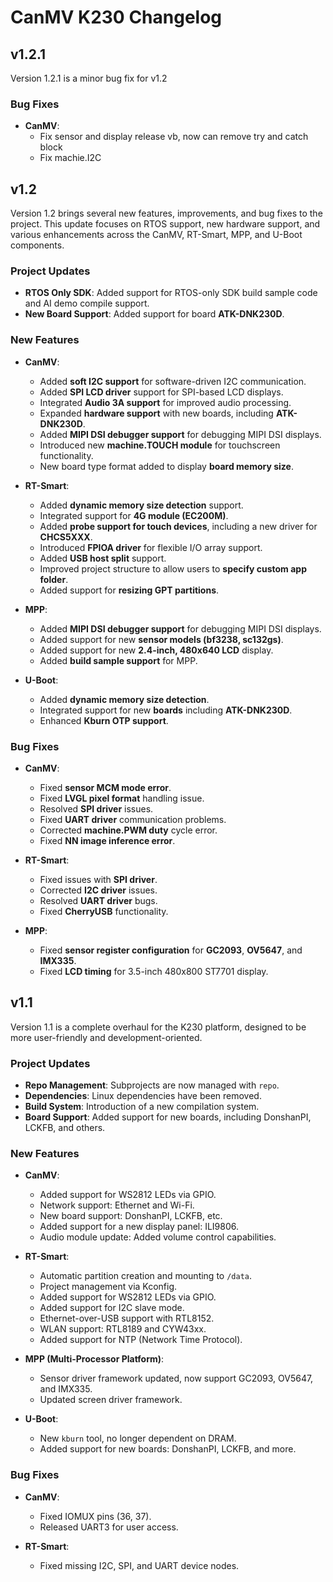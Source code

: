 # CanMV K230 Changelog

## v1.2.1

Version 1.2.1 is a minor bug fix for v1.2

### Bug Fixes

- **CanMV**:
  - Fix sensor and display release vb, now can remove try and catch block
  - Fix machie.I2C

## v1.2

Version 1.2 brings several new features, improvements, and bug fixes to the project. This update focuses on RTOS support, new hardware support, and various enhancements across the CanMV, RT-Smart, MPP, and U-Boot components.

### Project Updates

- **RTOS Only SDK**: Added support for RTOS-only SDK build sample code and AI demo compile support.
- **New Board Support**: Added support for board **ATK-DNK230D**.

### New Features

- **CanMV**:
  - Added **soft I2C support** for software-driven I2C communication.
  - Added **SPI LCD driver** support for SPI-based LCD displays.
  - Integrated **Audio 3A support** for improved audio processing.
  - Expanded **hardware support** with new boards, including **ATK-DNK230D**.
  - Added **MIPI DSI debugger support** for debugging MIPI DSI displays.
  - Introduced new **machine.TOUCH module** for touchscreen functionality.
  - New board type format added to display **board memory size**.

- **RT-Smart**:
  - Added **dynamic memory size detection** support.
  - Integrated support for **4G module (EC200M)**.
  - Added **probe support for touch devices**, including a new driver for **CHCS5XXX**.
  - Introduced **FPIOA driver** for flexible I/O array support.
  - Added **USB host split** support.
  - Improved project structure to allow users to **specify custom app folder**.
  - Added support for **resizing GPT partitions**.

- **MPP**:
  - Added **MIPI DSI debugger support** for debugging MIPI DSI displays.
  - Added support for new **sensor models (bf3238, sc132gs)**.
  - Added support for new **2.4-inch, 480x640 LCD** display.
  - Added **build sample support** for MPP.

- **U-Boot**:
  - Added **dynamic memory size detection**.
  - Integrated support for new **boards** including **ATK-DNK230D**.
  - Enhanced **Kburn OTP support**.

### Bug Fixes

- **CanMV**:
  - Fixed **sensor MCM mode error**.
  - Fixed **LVGL pixel format** handling issue.
  - Resolved **SPI driver** issues.
  - Fixed **UART driver** communication problems.
  - Corrected **machine.PWM duty** cycle error.
  - Fixed **NN image inference error**.

- **RT-Smart**:
  - Fixed issues with **SPI driver**.
  - Corrected **I2C driver** issues.
  - Resolved **UART driver** bugs.
  - Fixed **CherryUSB** functionality.

- **MPP**:
  - Fixed **sensor register configuration** for **GC2093**, **OV5647**, and **IMX335**.
  - Fixed **LCD timing** for 3.5-inch 480x800 ST7701 display.

## v1.1

Version 1.1 is a complete overhaul for the K230 platform, designed to be more user-friendly and development-oriented.

### Project Updates

- **Repo Management**: Subprojects are now managed with `repo`.
- **Dependencies**: Linux dependencies have been removed.
- **Build System**: Introduction of a new compilation system.
- **Board Support**: Added support for new boards, including DonshanPI, LCKFB, and others.

### New Features

- **CanMV**:
  - Added support for WS2812 LEDs via GPIO.
  - Network support: Ethernet and Wi-Fi.
  - New board support: DonshanPI, LCKFB, etc.
  - Added support for a new display panel: ILI9806.
  - Audio module update: Added volume control capabilities.
  
- **RT-Smart**:
  - Automatic partition creation and mounting to `/data`.
  - Project management via Kconfig.
  - Added support for WS2812 LEDs via GPIO.
  - Added support for I2C slave mode.
  - Ethernet-over-USB support with RTL8152.
  - WLAN support: RTL8189 and CYW43xx.
  - Added support for NTP (Network Time Protocol).

- **MPP (Multi-Processor Platform)**:
  - Sensor driver framework updated, now support GC2093, OV5647, and IMX335.
  - Updated screen driver framework.

- **U-Boot**:
  - New `kburn` tool, no longer dependent on DRAM.
  - Added support for new boards: DonshanPI, LCKFB, and more.

### Bug Fixes

- **CanMV**:
  - Fixed IOMUX pins (36, 37).
  - Released UART3 for user access.

- **RT-Smart**:
  - Fixed missing I2C, SPI, and UART device nodes.
